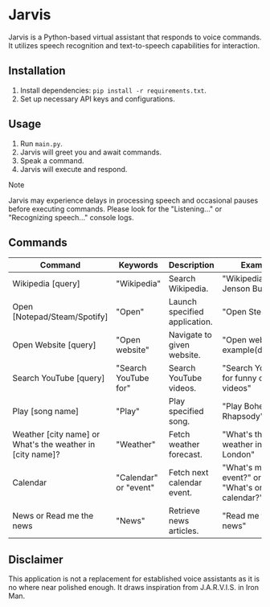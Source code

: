 # Jarvis

Jarvis is a Python-based virtual assistant that responds to voice commands. It utilizes speech recognition and text-to-speech capabilities for interaction.

## Installation

1. Install dependencies: `pip install -r requirements.txt`.
2. Set up necessary API keys and configurations.

## Usage

1. Run `main.py`.
2. Jarvis will greet you and await commands.
3. Speak a command.
4. Jarvis will execute and respond.

>[!NOTE]
> Jarvis may experience delays in processing speech and occasional pauses before executing commands. Please look for the "Listening..." or "Recognizing speech..." console logs.

## Commands

| Command                                              | Keywords                           | Description                                                   | Example                                      |
|------------------------------------------------------|------------------------------------|---------------------------------------------------------------|----------------------------------------------|
| Wikipedia [query]                                   | "Wikipedia"                        | Search Wikipedia.                                            | "Wikipedia Jenson Button"         |
| Open [Notepad/Steam/Spotify]                        | "Open"                             | Launch specified application.                                | "Open Steam"                                 |
| Open Website [query]                                | "Open website"                     | Navigate to given website.                                   | "Open website example(dot)com"                   |
| Search YouTube [query]                              | "Search YouTube for"               | Search YouTube videos.                                       | "Search YouTube for funny cat videos"       |
| Play [song name]                                    | "Play"                             | Play specified song.                                         | "Play Bohemian Rhapsody"                    |
| Weather [city name] or What's the weather in [city name]? | "Weather" | Fetch weather forecast.                                     | "What's the weather in London"          |
| Calendar                                            | "Calendar" or "event"             | Fetch next calendar event.                                   | "What's my next event?" or "What's on my calendar?"                                   |
| News or Read me the news                            | "News"                             | Retrieve news articles.                                      | "Read me the news"                          |

## Disclaimer

This application is not a replacement for established voice assistants as it is no where near polished enough. It draws inspiration from J.A.R.V.I.S. in Iron Man.
